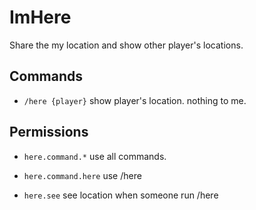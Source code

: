 # ImHere
Share the my location and show other player's locations.

## Commands

* `/here {player}`
show player's location. nothing to me.

## Permissions

* `here.command.*`
use all commands.

* `here.command.here`
use /here

* `here.see`
see location when someone run /here
